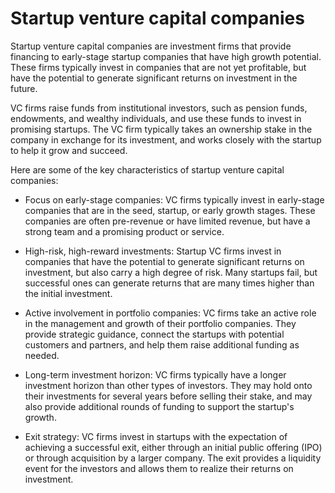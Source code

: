 # Startup venture capital companies

Startup venture capital companies are investment firms that provide financing to early-stage startup companies that have high growth potential. These firms typically invest in companies that are not yet profitable, but have the potential to generate significant returns on investment in the future.

VC firms raise funds from institutional investors, such as pension funds, endowments, and wealthy individuals, and use these funds to invest in promising startups. The VC firm typically takes an ownership stake in the company in exchange for its investment, and works closely with the startup to help it grow and succeed.

Here are some of the key characteristics of startup venture capital companies:

* Focus on early-stage companies: VC firms typically invest in early-stage companies that are in the seed, startup, or early growth stages. These companies are often pre-revenue or have limited revenue, but have a strong team and a promising product or service.

* High-risk, high-reward investments: Startup VC firms invest in companies that have the potential to generate significant returns on investment, but also carry a high degree of risk. Many startups fail, but successful ones can generate returns that are many times higher than the initial investment.

* Active involvement in portfolio companies: VC firms take an active role in the management and growth of their portfolio companies. They provide strategic guidance, connect the startups with potential customers and partners, and help them raise additional funding as needed.

* Long-term investment horizon: VC firms typically have a longer investment horizon than other types of investors. They may hold onto their investments for several years before selling their stake, and may also provide additional rounds of funding to support the startup's growth.

* Exit strategy: VC firms invest in startups with the expectation of achieving a successful exit, either through an initial public offering (IPO) or through acquisition by a larger company. The exit provides a liquidity event for the investors and allows them to realize their returns on investment.

